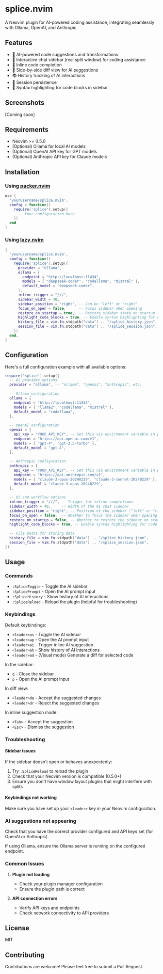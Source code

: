 # splice.nvim

A Neovim plugin for AI-powered coding assistance, integrating seamlessly with Ollama, OpenAI, and Anthropic.

## Features

- 🧠 AI-powered code suggestions and transformations
- 💬 Interactive chat sidebar (real split window) for coding assistance
- 📝 Inline code completion
- 🔄 Side-by-side diff view for AI suggestions
- 📚 History tracking of AI interactions
- 🔄 Session persistence
- 🎨 Syntax highlighting for code blocks in sidebar

## Screenshots

[Coming soon]

## Requirements

- Neovim >= 0.5.0
- (Optional) Ollama for local AI models
- (Optional) OpenAI API key for GPT models
- (Optional) Anthropic API key for Claude models

## Installation

### Using [packer.nvim](https://github.com/wbthomason/packer.nvim)

```lua
use {
  'yourusername/splice.nvim',
  config = function()
    require('splice').setup({
      -- Your configuration here
    })
  end
}
```

### Using [lazy.nvim](https://github.com/folke/lazy.nvim)

```lua
{
  'yourusername/splice.nvim',
  config = function()
    require('splice').setup({
      provider = "ollama",
      ollama = {
        endpoint = "http://localhost:11434",
        models = { "deepseek-coder", "codellama", "mistral" },
        default_model = "deepseek-coder",
      },
      inline_trigger = "///",
      sidebar_width = 40,
      sidebar_position = "right", -- Can be "left" or "right"
      focus_on_open = false,      -- Focus sidebar when opening
      restore_on_startup = true,  -- Restore sidebar state on startup
      highlight_code_blocks = true, -- Enable syntax highlighting for code blocks in sidebar
      history_file = vim.fn.stdpath("data") .. "/splice_history.json",
      session_file = vim.fn.stdpath("data") .. "/splice_session.json",
    })
  end,
}
```

## Configuration

Here's a full configuration example with all available options:

```lua
require('splice').setup({
  -- AI provider options
  provider = "ollama", -- "ollama", "openai", "anthropic", etc.
  
  -- Ollama configuration
  ollama = {
    endpoint = "http://localhost:11434",
    models = { "llama2", "codellama", "mistral" },
    default_model = "codellama",
  },
  
  -- OpenAI configuration
  openai = {
    api_key = "YOUR_API_KEY", -- Set this via environment variable in production
    endpoint = "https://api.openai.com/v1",
    models = { "gpt-4", "gpt-3.5-turbo" },
    default_model = "gpt-4",
  },
  
  -- Anthropic configuration
  anthropic = {
    api_key = "YOUR_API_KEY", -- Set this via environment variable in production
    endpoint = "https://api.anthropic.com/v1",
    models = { "claude-3-opus-20240229", "claude-3-sonnet-20240229" },
    default_model = "claude-3-opus-20240229",
  },
  
  -- UI and workflow options
  inline_trigger = "///", -- Trigger for inline completions
  sidebar_width = 40,     -- Width of the AI chat sidebar
  sidebar_position = "right", -- Position of the sidebar ("left" or "right")
  focus_on_open = false,  -- Whether to focus the sidebar when opening it
  restore_on_startup = false, -- Whether to restore the sidebar on startup if it was open before
  highlight_code_blocks = true, -- Enable syntax highlighting for code blocks in sidebar
  
  -- File paths for storing data
  history_file = vim.fn.stdpath("data") .. "/splice_history.json",
  session_file = vim.fn.stdpath("data") .. "/splice_session.json",
})
```

## Usage

### Commands

- `:SpliceToggle` - Toggle the AI sidebar
- `:SplicePrompt` - Open the AI prompt input
- `:SpliceHistory` - Show history of AI interactions
- `:SpliceReload` - Reload the plugin (helpful for troubleshooting)

### Keybindings

Default keybindings:

- `<leader>as` - Toggle the AI sidebar
- `<leader>ap` - Open the AI prompt input
- `<leader>ai` - Trigger inline AI suggestion
- `<leader>ah` - Show history of AI interactions
- `<leader>ad` - (Visual mode) Generate a diff for selected code

In the sidebar:
- `q` - Close the sidebar
- `p` - Open the AI prompt input

In diff view:
- `<leader>da` - Accept the suggested changes
- `<leader>dr` - Reject the suggested changes

In inline suggestion mode:
- `<Tab>` - Accept the suggestion
- `<Esc>` - Dismiss the suggestion

### Troubleshooting

#### Sidebar issues

If the sidebar doesn't open or behaves unexpectedly:

1. Try `:SpliceReload` to reload the plugin
2. Check that your Neovim version is compatible (0.5.0+)
3. Ensure you don't have window layout plugins that might interfere with splits

#### Keybindings not working

Make sure you have set up your `<leader>` key in your Neovim configuration.

### AI suggestions not appearing

Check that you have the correct provider configured and API keys set (for OpenAI or Anthropic).

If using Ollama, ensure the Ollama server is running on the configured endpoint.

### Common Issues

1. **Plugin not loading**
   - Check your plugin manager configuration
   - Ensure the plugin path is correct

2. **API connection errors**
   - Verify API keys and endpoints
   - Check network connectivity to API providers

## License

MIT

## Contributing

Contributions are welcome! Please feel free to submit a Pull Request.